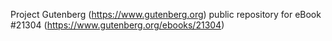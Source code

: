 Project Gutenberg (https://www.gutenberg.org) public repository for eBook #21304 (https://www.gutenberg.org/ebooks/21304)

